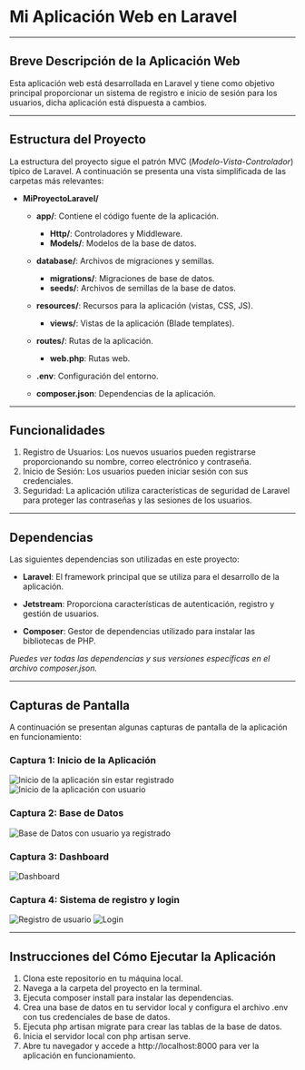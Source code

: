 # Mi Aplicación Web en Laravel

---

## Breve Descripción de la Aplicación Web
Esta aplicación web está desarrollada en Laravel y tiene como objetivo principal proporcionar un sistema de registro e inicio de sesión para los usuarios, dicha aplicación está dispuesta a cambios.

---

## Estructura del Proyecto

La estructura del proyecto sigue el patrón MVC (*Modelo-Vista-Controlador*) típico de Laravel. A continuación se presenta una vista simplificada de las carpetas más relevantes:

- **MiProyectoLaravel/**
  - **app/**: Contiene el código fuente de la aplicación.
    - **Http/**: Controladores y Middleware.
    - **Models/**: Modelos de la base de datos.
  
  - **database/**: Archivos de migraciones y semillas.
    - **migrations/**: Migraciones de base de datos.
    - **seeds/**: Archivos de semillas de la base de datos.
  
  - **resources/**: Recursos para la aplicación (vistas, CSS, JS).
    - **views/**: Vistas de la aplicación (Blade templates).
  
  - **routes/**: Rutas de la aplicación.
    - **web.php**: Rutas web.
  
  - **.env**: Configuración del entorno.
  
  - **composer.json**: Dependencias de la aplicación.

---

## Funcionalidades

1. Registro de Usuarios: Los nuevos usuarios pueden registrarse proporcionando su nombre, correo electrónico y contraseña.
2. Inicio de Sesión: Los usuarios pueden iniciar sesión con sus credenciales.
3. Seguridad: La aplicación utiliza características de seguridad de Laravel para proteger las contraseñas y las sesiones de los usuarios.

---

## Dependencias
Las siguientes dependencias son utilizadas en este proyecto:

- **Laravel**: El framework principal que se utiliza para el desarrollo de la aplicación.

- **Jetstream**: Proporciona características de autenticación, registro y gestión de usuarios.

- **Composer**: Gestor de dependencias utilizado para instalar las bibliotecas de PHP.

*Puedes ver todas las dependencias y sus versiones específicas en el archivo composer.json.*

---

## Capturas de Pantalla
A continuación se presentan algunas capturas de pantalla de la aplicación en funcionamiento:

### Captura 1: Inicio de la Aplicación
![Inicio de la aplicación sin estar registrado](MiProyectoLaravel/public/inicio.png)
![Inicio de la aplicación con usuario](MiProyectoLaravel/public/inicio2.png)

### Captura 2: Base de Datos
![Base de Datos con usuario ya registrado](MiProyectoLaravel/public/BD_2.png)

### Captura 3: Dashboard
![Dashboard](MiProyectoLaravel/public/dashboard.png)

### Captura 4: Sistema de registro y login
![Registro de usuario](MiProyectoLaravel/public/registro.png)
![Login](MiProyectoLaravel/public/login.png)

---

## Instrucciones del Cómo Ejecutar la Aplicación

1. Clona este repositorio en tu máquina local.
2. Navega a la carpeta del proyecto en la terminal.
3. Ejecuta composer install para instalar las dependencias.
4. Crea una base de datos en tu servidor local y configura el archivo .env con tus credenciales de base de datos.
5. Ejecuta php artisan migrate para crear las tablas de la base de datos.
6. Inicia el servidor local con php artisan serve.
7. Abre tu navegador y accede a http://localhost:8000 para ver la aplicación en funcionamiento.